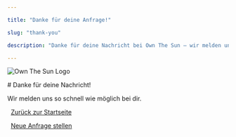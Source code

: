 ```yaml
---

title: "Danke für deine Anfrage!"

slug: "thank-you"

description: "Danke für deine Nachricht bei Own The Sun – wir melden uns zeitnah."

---
```




<img src="/images/OwnTheSun%20LOGO%20FINAL%202000.png" alt="Own The Sun Logo" class="logo" />



\# Danke für deine Nachricht!



Wir melden uns so schnell wie möglich bei dir.



<div class="ots-nav">

&nbsp; <a href="/">Zurück zur Startseite</a>

&nbsp; <a href="/kontakt/">Neue Anfrage stellen</a>

</div>



